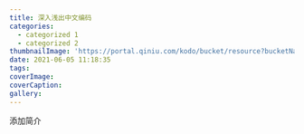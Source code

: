 ```yaml
---
title: 深入浅出中文编码
categories:
  - categorized 1
  - categorized 2
thumbnailImage: 'https://portal.qiniu.com/kodo/bucket/resource?bucketName=hello-mo'
date: 2021-06-05 11:18:35
tags:
coverImage:
coverCaption:
gallery:
---
```

添加简介
<!-- more -->
<!-- toc -->
